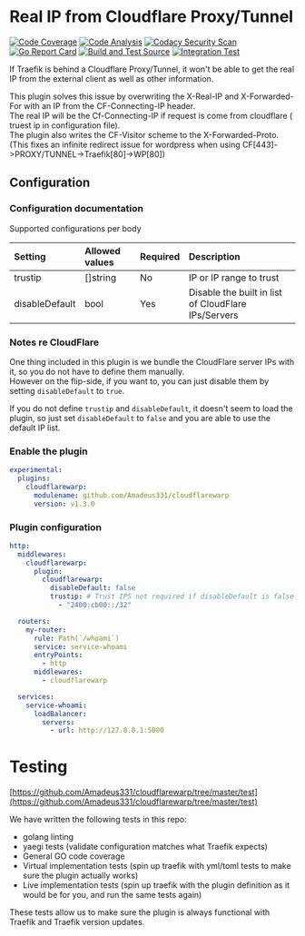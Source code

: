 # Real IP from Cloudflare Proxy/Tunnel

[![Code Coverage](https://codecov.io/gh/Amadeus331/cloudflarewarp/branch/master/graph/badge.svg?token=QFGZS5QJSG)](https://codecov.io/gh/Amadeus331/cloudflarewarp)
[![Code Analysis](https://github.com/Amadeus331/cloudflarewarp/actions/workflows/codeql-analysis.yml/badge.svg)](https://github.com/Amadeus331/cloudflarewarp/actions/workflows/codeql-analysis.yml)
[![Codacy Security Scan](https://github.com/Amadeus331/cloudflarewarp/actions/workflows/codacy-analysis.yml/badge.svg)](https://github.com/Amadeus331/cloudflarewarp/actions/workflows/codacy-analysis.yml)
[![Go Report Card](https://goreportcard.com/badge/github.com/Amadeus331/cloudflarewarp)](https://goreportcard.com/report/github.com/Amadeus331/cloudflarewarp)
[![Build and Test Source](https://github.com/Amadeus331/cloudflarewarp/actions/workflows/buildAndTest.yml/badge.svg)](https://github.com/Amadeus331/cloudflarewarp/actions/workflows/buildAndTest.yml)
[![Integration Test](https://github.com/Amadeus331/cloudflarewarp/actions/workflows/prodTest.yml/badge.svg)](https://github.com/Amadeus331/cloudflarewarp/actions/workflows/prodTest.yml)

If Traefik is behind a Cloudflare Proxy/Tunnel, it won't be able to get the real IP from the external client as well as other information.

This plugin solves this issue by overwriting the X-Real-IP and X-Forwarded-For with an IP from the CF-Connecting-IP header.  
The real IP will be the Cf-Connecting-IP if request is come from cloudflare ( truest ip in configuration file).  
The plugin also writes the CF-Visitor scheme to the X-Forwarded-Proto. (This fixes an infinite redirect issue for wordpress when using CF[443]->PROXY/TUNNEL->Traefik[80]->WP[80])

## Configuration

### Configuration documentation

Supported configurations per body

| Setting        | Allowed values | Required | Description                                         |
| :------------- | :------------- | :------- | :-------------------------------------------------- |
| trustip        | []string       | No       | IP or IP range to trust                             |
| disableDefault | bool           | Yes      | Disable the built in list of CloudFlare IPs/Servers |

### Notes re CloudFlare

One thing included in this plugin is we bundle the CloudFlare server IPs with it, so you do not have to define them manually.  
However on the flip-side, if you want to, you can just disable them by setting `disableDefault` to `true`.

If you do not define `trustip` and `disableDefault`, it doesn't seem to load the plugin, so just set `disableDefault` to `false` and you are able to use the default IP list.

### Enable the plugin

```yaml
experimental:
  plugins:
    cloudflarewarp:
      modulename: github.com/Amadeus331/cloudflarewarp
      version: v1.3.0
```

### Plugin configuration

```yaml
http:
  middlewares:
    cloudflarewarp:
      plugin:
        cloudflarewarp:
          disableDefault: false
          trustip: # Trust IPS not required if disableDefault is false - we will allocate Cloud Flare IPs automatically
            - "2400:cb00::/32"

  routers:
    my-router:
      rule: Path(`/whoami`)
      service: service-whoami
      entryPoints:
        - http
      middlewares:
        - cloudflarewarp

  services:
    service-whoami:
      loadBalancer:
        servers:
          - url: http://127.0.0.1:5000
```

# Testing

[https://github.com/Amadeus331/cloudflarewarp/tree/master/test](https://github.com/Amadeus331/cloudflarewarp/tree/master/test)

We have written the following tests in this repo:

- golang linting
- yaegi tests (validate configuration matches what Traefik expects)
- General GO code coverage
- Virtual implementation tests (spin up traefik with yml/toml tests to make sure the plugin actually works)
- Live implementation tests (spin up traefik with the plugin definition as it would be for you, and run the same tests again)

These tests allow us to make sure the plugin is always functional with Traefik and Traefik version updates.
